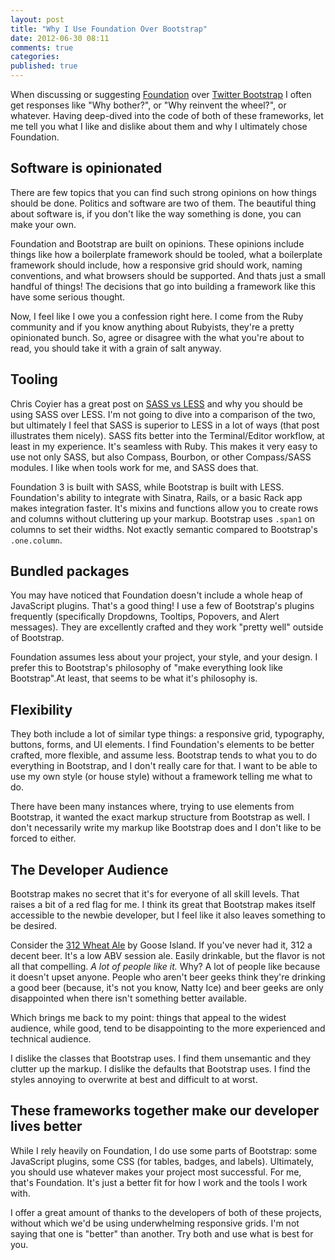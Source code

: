 ```yaml
---
layout: post
title: "Why I Use Foundation Over Bootstrap"
date: 2012-06-30 08:11
comments: true
categories:
published: true
---
```


When discussing or suggesting [Foundation](http://foundation.zurb.com/) over [Twitter Bootstrap](http://twitter.github.com/bootstrap) I often get responses like "Why bother?", or "Why reinvent the wheel?", or whatever. Having deep-dived into the code of both of these frameworks, let me tell you what I like and dislike about them and why I ultimately chose Foundation.

<!-- more -->

## Software is opinionated

There are few topics that you can find such strong opinions on how things should be done. Politics and software are two of them. The beautiful thing about software is, if you don't like the way something is done, you can make your own.

Foundation and Bootstrap are built on opinions. These opinions include things like how a boilerplate framework should be tooled, what a boilerplate framework should include, how a responsive grid should work, naming conventions, and what browsers should be supported. And thats just a small handful of things! The decisions that go into building a framework like this have some serious thought.

Now, I feel like I owe you a confession right here. I come from the Ruby community and if you know anything about Rubyists, they're a pretty opinionated bunch. So, agree or disagree with the what you're about to read, you should take it with a grain of salt anyway.

## Tooling

Chris Coyier has a great post on [SASS vs LESS](http://css-tricks.com/sass-vs-less/) and why you should be using SASS over LESS. I'm not going to dive into a comparison of the two, but ultimately I feel that SASS is superior to LESS in a lot of ways (that post illustrates them nicely). SASS fits better into the Terminal/Editor workflow, at least in my experience. It's seamless with Ruby. This makes it very easy to use not only SASS, but also Compass, Bourbon, or other Compass/SASS modules. I like when tools work for me, and SASS does that.

Foundation 3 is built with SASS, while Bootstrap is built with LESS. Foundation's ability to integrate with Sinatra, Rails, or a basic Rack app makes integration faster. It's mixins and functions allow you to create rows and columns without cluttering up your markup. Bootstrap uses `.span1` on columns to set their widths. Not exactly semantic compared to Bootstrap's `.one.column`.

## Bundled packages

You may have noticed that Foundation doesn't include a whole heap of JavaScript plugins. That's a good thing! I use a few of Bootstrap's plugins frequently (specifically Dropdowns, Tooltips, Popovers, and Alert messages). They are excellently crafted and they work "pretty well" outside of Bootstrap.

Foundation assumes less about your project, your style, and your design. I prefer this to Bootstrap's philosophy of "make everything look like Bootstrap".At least, that seems to be what it's philosophy is.

## Flexibility

They both include a lot of similar type things: a responsive grid, typography, buttons, forms, and UI elements. I find Foundation's elements to be better crafted, more flexible, and assume less. Bootstrap tends to what you to do everything in Bootstrap, and I don't really care for that. I want to be able to use my own style (or house style) without a framework telling me what to do.

There have been many instances where, trying to use elements from Bootstrap, it wanted the exact markup structure from Bootstrap as well. I don't necessarily write my markup like Bootstrap does and I don't like to be forced to either.

## The Developer Audience

Bootstrap makes no secret that it's for everyone of all skill levels. That raises a bit of a red flag for me. I think its great that Bootstrap makes itself accessible to the newbie developer, but I feel like it also leaves something to be desired.

Consider the [312 Wheat Ale](http://beeradvocate.com/beer/profile/1549/17141) by Goose Island. If you've never had it, 312 a decent beer. It's a low ABV session ale. Easily drinkable, but the flavor is not all that compelling. *A lot of people like it.* Why? A lot of people like because it doesn't upset anyone. People who aren't beer geeks think they're drinking a good beer (because, it's not you know, Natty Ice) and beer geeks are only disappointed when there isn't something better available.

Which brings me back to my point: things that appeal to the widest audience, while good, tend to be disappointing to the more experienced and technical audience.

I dislike the classes that Bootstrap uses. I find them unsemantic and they clutter up the markup. I dislike the defaults that Bootstrap uses. I find the styles annoying to overwrite at best and difficult to at worst.

## These frameworks together make our developer lives better

While I rely heavily on Foundation, I do use some parts of Bootstrap: some JavaScript plugins, some CSS (for tables, badges, and labels). Ultimately, you should use whatever makes your project most successful. For me, that's Foundation. It's just a better fit for how I work and the tools I work with.

I offer a great amount of thanks to the developers of both of these projects, without which we'd be using underwhelming responsive grids. I'm not saying that one is "better" than another. Try both and use what is best for you.